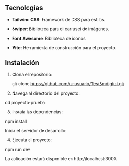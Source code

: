 
## Tecnologías

- **Tailwind CSS**: Framework de CSS para estilos.
- **Swiper**: Biblioteca para el carrusel de imágenes.
- **Font Awesome**: Biblioteca de iconos.

- **Vite**: Herramienta de construcción para el proyecto.

## Instalación

1. Clona el repositorio:

   git clone https://github.com/tu-usuario/TestSmdigital.git

2. Navega al directorio del proyecto:

cd proyecto-prueba

3. Instala las dependencias:

npm install

Inicia el servidor de desarrollo:

4. Ejecuta el proyecto:
   
npm run dev

La aplicación estará disponible en http://localhost:3000. 
